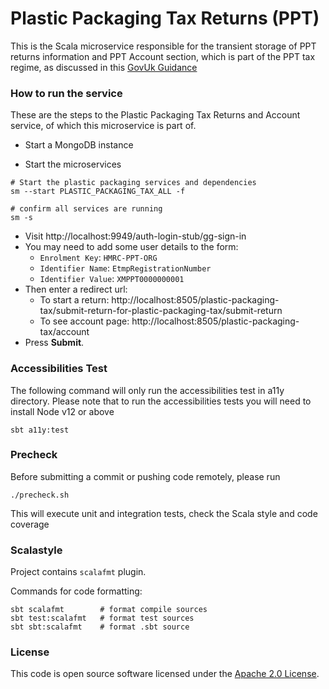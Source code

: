 # Plastic Packaging Tax Returns (PPT)

This is the Scala microservice responsible for the transient storage of PPT returns information and PPT Account section,
which is part of the PPT tax regime, as discussed in this [GovUk Guidance](https://www.gov.uk/government/publications/introduction-of-plastic-packaging-tax/plastic-packaging-tax)

### How to run the service

These are the steps to the Plastic Packaging Tax Returns and Account service, of which this microservice is part of.

* Start a MongoDB instance

* Start the microservices

```
# Start the plastic packaging services and dependencies
sm --start PLASTIC_PACKAGING_TAX_ALL -f

# confirm all services are running
sm -s
```

* Visit http://localhost:9949/auth-login-stub/gg-sign-in
* You may need to add some user details to the form:
  * `Enrolment Key`: `HMRC-PPT-ORG`
  * `Identifier Name`: `EtmpRegistrationNumber`
  * `Identifier Value`: `XMPPT0000000001`
* Then enter a redirect url:
  * To start a return: http://localhost:8505/plastic-packaging-tax/submit-return-for-plastic-packaging-tax/submit-return 
  * To see account page: http://localhost:8505/plastic-packaging-tax/account 
* Press **Submit**.

### Accessibilities Test

The following command will only run the accessibilities test in a11y directory. 
Please note that to run the accessibilities tests you will need to install 
Node v12 or above
```
sbt a11y:test
```

### Precheck

Before submitting a commit or pushing code remotely, please run
```
./precheck.sh
```
This will execute unit and integration tests, check the Scala style and code coverage

### Scalastyle

Project contains `scalafmt` plugin.

Commands for code formatting:

```
sbt scalafmt        # format compile sources
sbt test:scalafmt   # format test sources
sbt sbt:scalafmt    # format .sbt source
```

### License

This code is open source software licensed under the [Apache 2.0 License]("http://www.apache.org/licenses/LICENSE-2.0.html").

